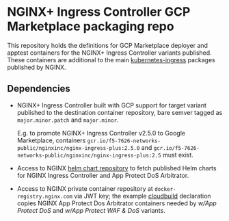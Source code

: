# NGINX+ Ingress Controller GCP Marketplace packaging repo

This repository holds the definitions for GCP Marketplace deployer and apptest
containers for the NGINX+ Ingress Controller variants published. These containers
are additional to the main [kubernetes-ingress] packages published by NGINX.

## Dependencies

* NGINX+ Ingress Controller built with GCP support for target variant published
  to the destination container repository, bare semver tagged as `major.minor.patch`
  and `major.minor`.

  E.g. to promote NGINX+ Ingress Controller v2.5.0 to Google Marketplace, containers
  `gcr.io/f5-7626-networks-public/nginxinc/nginx-ingress-plus:2.5.0` and
  `gcr.io/f5-7626-networks-public/nginxinc/nginx-ingress-plus:2.5` must exist.

* Access to NGINX [helm chart repository] to fetch published Helm charts for
  NGINX Ingress Controller and App Protect DoS Arbitrator.

* Access to NGINX private container repository at `docker-registry.nginx.com`
  via JWT key; the example [cloudbuild](/cloudbuild.yaml) declaration copies
  NGINX App Protect Dos Arbitrator containers needed by *w/App Protect DoS* and
  *w/App Protect WAF & DoS* variants.

[kubernetes-ingress]: https://github.com/nginxinc/kubernetes-ingress
[helm chart repository]: https://helm.nginx.com/
